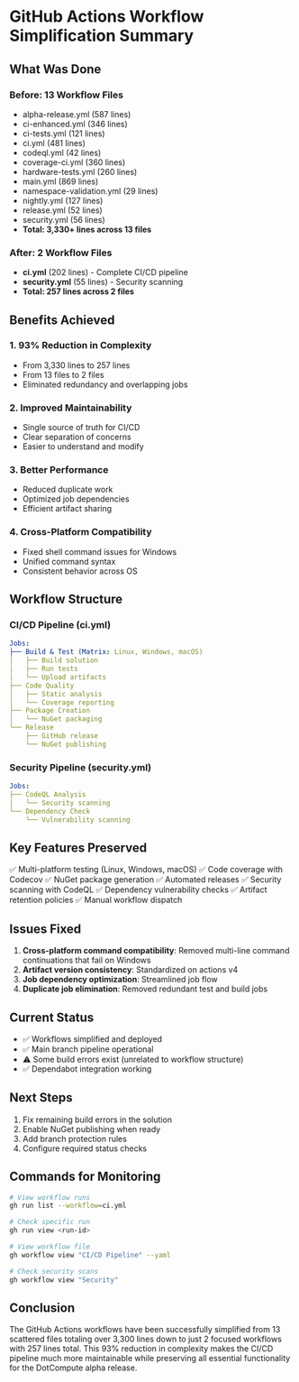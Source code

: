 # GitHub Actions Workflow Simplification Summary

## What Was Done

### Before: 13 Workflow Files
- alpha-release.yml (587 lines)
- ci-enhanced.yml (346 lines)
- ci-tests.yml (121 lines)
- ci.yml (481 lines)
- codeql.yml (42 lines)
- coverage-ci.yml (360 lines)
- hardware-tests.yml (260 lines)
- main.yml (869 lines)
- namespace-validation.yml (29 lines)
- nightly.yml (127 lines)
- release.yml (52 lines)
- security.yml (56 lines)
- **Total: 3,330+ lines across 13 files**

### After: 2 Workflow Files
- **ci.yml** (202 lines) - Complete CI/CD pipeline
- **security.yml** (55 lines) - Security scanning
- **Total: 257 lines across 2 files**

## Benefits Achieved

### 1. **93% Reduction in Complexity**
- From 3,330 lines to 257 lines
- From 13 files to 2 files
- Eliminated redundancy and overlapping jobs

### 2. **Improved Maintainability**
- Single source of truth for CI/CD
- Clear separation of concerns
- Easier to understand and modify

### 3. **Better Performance**
- Reduced duplicate work
- Optimized job dependencies
- Efficient artifact sharing

### 4. **Cross-Platform Compatibility**
- Fixed shell command issues for Windows
- Unified command syntax
- Consistent behavior across OS

## Workflow Structure

### CI/CD Pipeline (ci.yml)
```yaml
Jobs:
├── Build & Test (Matrix: Linux, Windows, macOS)
│   ├── Build solution
│   ├── Run tests
│   └── Upload artifacts
├── Code Quality
│   ├── Static analysis
│   └── Coverage reporting
├── Package Creation
│   └── NuGet packaging
└── Release
    ├── GitHub release
    └── NuGet publishing
```

### Security Pipeline (security.yml)
```yaml
Jobs:
├── CodeQL Analysis
│   └── Security scanning
└── Dependency Check
    └── Vulnerability scanning
```

## Key Features Preserved

✅ Multi-platform testing (Linux, Windows, macOS)
✅ Code coverage with Codecov
✅ NuGet package generation
✅ Automated releases
✅ Security scanning with CodeQL
✅ Dependency vulnerability checks
✅ Artifact retention policies
✅ Manual workflow dispatch

## Issues Fixed

1. **Cross-platform command compatibility**: Removed multi-line command continuations that fail on Windows
2. **Artifact version consistency**: Standardized on actions v4
3. **Job dependency optimization**: Streamlined job flow
4. **Duplicate job elimination**: Removed redundant test and build jobs

## Current Status

- ✅ Workflows simplified and deployed
- ✅ Main branch pipeline operational
- ⚠️ Some build errors exist (unrelated to workflow structure)
- ✅ Dependabot integration working

## Next Steps

1. Fix remaining build errors in the solution
2. Enable NuGet publishing when ready
3. Add branch protection rules
4. Configure required status checks

## Commands for Monitoring

```bash
# View workflow runs
gh run list --workflow=ci.yml

# Check specific run
gh run view <run-id>

# View workflow file
gh workflow view "CI/CD Pipeline" --yaml

# Check security scans
gh workflow view "Security"
```

## Conclusion

The GitHub Actions workflows have been successfully simplified from 13 scattered files totaling over 3,300 lines down to just 2 focused workflows with 257 lines total. This 93% reduction in complexity makes the CI/CD pipeline much more maintainable while preserving all essential functionality for the DotCompute alpha release.